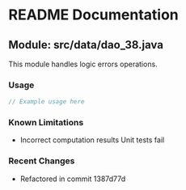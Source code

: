 # README Documentation

## Module: src/data/dao_38.java

This module handles logic errors operations.

### Usage

```javascript
// Example usage here
```

### Known Limitations

- Incorrect computation results Unit tests fail

### Recent Changes

- Refactored in commit 1387d77d

